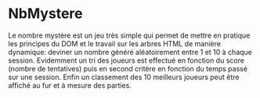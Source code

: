 # NbMystere

Le nombre mystère est un jeu très simple qui permet de mettre en pratique les principes du DOM et le travail sur les arbres HTML de manière dynamique:
deviner un nombre généré aléatoirement entre 1 et 10 à chaque session.
Evidemment un tri des joueurs est effectué en fonction du score (nombre de tentatives) puis en second critère en fonction du temps passé sur une session.
Enfin un classement des 10 meilleurs joueurs peut être affiché au fur et à mesure des parties.
